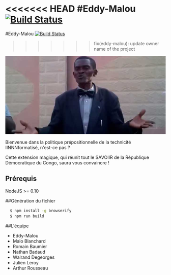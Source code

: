 <<<<<<< HEAD
#Eddy-Malou [![Build Status](https://travis-ci.org/iTranslate/eddy-malou.svg?branch=master)](https://travis-ci.org/iTranslate/eddy-malou)
=======
#Eddy-Malou [![Build Status](https://travis-ci.org/MaloBlanchard/eddy-malou.svg?branch=master)](https://travis-ci.org/MaloBlanchard/eddy-malou)
>>>>>>> fix(eddy-malou): update owner name of the project

![Banner](img/banner.jpg "Eddy-Malou s'explique")

Bienvenue dans la politique prépositionnelle de la technicité IINNNformatisé, n'est-ce pas ?

Cette extension magique, qui réunit tout le SAVOIIR de la République Démocratique du Congo, saura vous convaincre !

## Prérequis
NodeJS >= 0.10

##Génération du fichier
```sh
  $ npm install -g browserify
  $ npm run build
```

##L'équipe
  - Eddy-Malou
  - Malo Blanchard
  - Romain Baumier
  - Nathan Badaud
  - Walrand Degeorges
  - Julien Leroy
  - Arthur Rousseau
